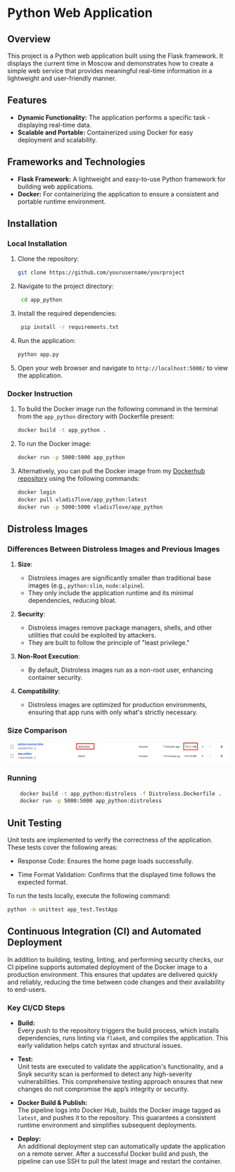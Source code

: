 # Python Web Application

## Overview

This project is a Python web application built using the Flask framework.
It displays the current time in Moscow and demonstrates how to create a simple web
service that provides meaningful real-time information in a lightweight and user-friendly manner.

## Features

- **Dynamic Functionality:** The application performs a specific task - displaying real-time data.
- **Scalable and Portable:** Containerized using Docker for easy deployment and scalability.

## Frameworks and Technologies

- **Flask Framework:** A lightweight and easy-to-use Python framework for building web applications.
- **Docker:** For containerizing the application to ensure a consistent and portable runtime environment.

## Installation

### Local Installation

1. Clone the repository:

   ```bash
   git clone https://github.com/yourusername/yourproject
   ```

2. Navigate to the project directory:

   ```bash
    cd app_python
   ```

3. Install the required dependencies:

   ```bash
    pip install -r requirements.txt
   ```

4. Run the application:

   ```bash
   python app.py
   ```

5. Open your web browser and navigate to `http://localhost:5000/` to view the application.

### Docker Instruction

1. To build the Docker image run the following command in the terminal from the `app_python` directory with Dockerfile present:

   ```bash
   docker build -t app_python .
   ```

2. To run the Docker image:

   ```bash
   docker run -p 5000:5000 app_python
   ```

3. Alternatively, you can pull the Docker image from my [Dockerhub repository](https://hub.docker.com/r/vladis7love/app_python) using the following commands:

   ```bash
   docker login
   docker pull vladis7love/app_python:latest
   docker run -p 5000:5000 vladis7love/app_python
   ```

## Distroless Images

### Differences Between Distroless Images and Previous Images

1. **Size**:
   - Distroless images are significantly smaller than traditional base images (e.g., `python:slim`, `node:alpine`).
   - They only include the application runtime and its minimal dependencies, reducing bloat.

2. **Security**:
   - Distroless images remove package managers, shells, and other utilities that could be exploited by attackers.
   - They are built to follow the principle of "least privilege."

3. **Non-Root Execution**:
   - By default, Distroless images run as a non-root user, enhancing container security.

4. **Compatibility**:
   - Distroless images are optimized for production environments, ensuring that app runs with only what's strictly necessary.

### Size Comparison

![Image Size Comparison](img/distroless.png)

### Running

```bash
    docker build -t app_python:distroless -f Distroless.Dockerfile .
    docker run -p 5000:5000 app_python:distroless
   ```

## Unit Testing

Unit tests are implemented to verify the correctness of the application. These tests cover the following areas:

- Response Code: Ensures the home page loads successfully.

- Time Format Validation: Confirms that the displayed time follows the expected format.

To run the tests locally, execute the following command:
```bash
python -m unittest app_test.TestApp
```

## Continuous Integration (CI) and Automated Deployment

In addition to building, testing, linting, and performing security checks, our CI pipeline supports automated deployment of the Docker image to a production environment. This ensures that updates are delivered quickly and reliably, reducing the time between code changes and their availability to end-users.

### Key CI/CD Steps

- **Build:**  
  Every push to the repository triggers the build process, which installs dependencies, runs linting via `flake8`, and compiles the application. This early validation helps catch syntax and structural issues.

- **Test:**  
  Unit tests are executed to validate the application's functionality, and a Snyk security scan is performed to detect any high-severity vulnerabilities. This comprehensive testing approach ensures that new changes do not compromise the app’s integrity or security.

- **Docker Build & Publish:**  
  The pipeline logs into Docker Hub, builds the Docker image tagged as `latest`, and pushes it to the repository. This guarantees a consistent runtime environment and simplifies subsequent deployments.

- **Deploy:**  
  An additional deployment step can automatically update the application on a remote server. After a successful Docker build and push, the pipeline can use SSH to pull the latest image and restart the container.

